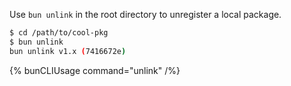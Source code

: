Use `bun unlink` in the root directory to unregister a local package.

```bash
$ cd /path/to/cool-pkg
$ bun unlink
bun unlink v1.x (7416672e)
```

{% bunCLIUsage command="unlink" /%}
